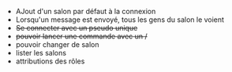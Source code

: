 * AJout d'un salon par défaut à la connexion
* Lorsqu'un message est envoyé, tous les gens du salon le voient
* ~~Se connecter avec un pseudo unique~~
* ~~pouvoir lancer une commande avec un /~~
* pouvoir changer de salon
* lister les salons
* attributions des rôles
